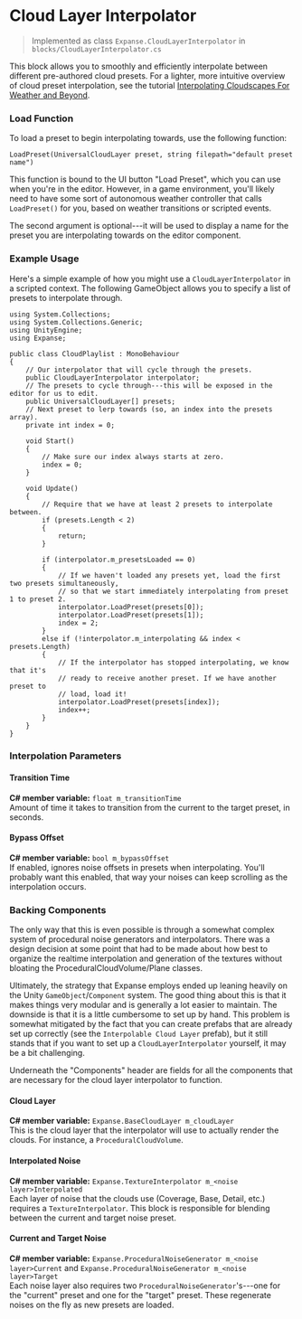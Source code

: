 # Cloud Layer Interpolator

> Implemented as class `Expanse.CloudLayerInterpolator` in `blocks/CloudLayerInterpolator.cs`

This block allows you to smoothly and efficiently interpolate between different pre-authored cloud presets. For a lighter, more intuitive overview of cloud preset interpolation, see the tutorial [Interpolating Cloudscapes For Weather and Beyond](/quickstart/interpolation).

### Load Function

To load a preset to begin interpolating towards, use the following function:

```
LoadPreset(UniversalCloudLayer preset, string filepath="default preset name")
```

This function is bound to the UI button "Load Preset", which you can use when you're in the editor. However, in a game environment, you'll likely need to have some sort of autonomous weather controller that calls `LoadPreset()` for you, based on weather transitions or scripted events.

The second argument is optional---it will be used to display a name for the preset you are interpolating towards on the editor component.

### Example Usage

Here's a simple example of how you might use a `CloudLayerInterpolator` in a scripted context. The following GameObject allows you to specify a list of presets to interpolate through.

```
using System.Collections;
using System.Collections.Generic;
using UnityEngine;
using Expanse;

public class CloudPlaylist : MonoBehaviour
{
    // Our interpolator that will cycle through the presets.
    public CloudLayerInterpolator interpolator;
    // The presets to cycle through---this will be exposed in the editor for us to edit.
    public UniversalCloudLayer[] presets;
    // Next preset to lerp towards (so, an index into the presets array).
    private int index = 0;

    void Start()
    {
        // Make sure our index always starts at zero.
        index = 0;
    }

    void Update()
    {
        // Require that we have at least 2 presets to interpolate between.
        if (presets.Length < 2) 
        {
            return;
        }

        if (interpolator.m_presetsLoaded == 0) 
        {
            // If we haven't loaded any presets yet, load the first two presets simultaneously,
            // so that we start immediately interpolating from preset 1 to preset 2.
            interpolator.LoadPreset(presets[0]);
            interpolator.LoadPreset(presets[1]);
            index = 2;
        } 
        else if (!interpolator.m_interpolating && index < presets.Length) 
        {
            // If the interpolator has stopped interpolating, we know that it's
            // ready to receive another preset. If we have another preset to
            // load, load it!
            interpolator.LoadPreset(presets[index]);
            index++;
        }
    }
}

```

### Interpolation Parameters

#### Transition Time
**C# member variable:** `float m_transitionTime` \
Amount of time it takes to transition from the current to the target preset, in seconds.

#### Bypass Offset
**C# member variable:** `bool m_bypassOffset` \
If enabled, ignores noise offsets in presets when interpolating. You'll probably want this enabled, that way your noises can keep scrolling as the interpolation occurs.

### Backing Components

The only way that this is even possible is through a somewhat complex system of procedural noise generators and interpolators. There was a design decision at some point that had to be made about how best to organize the realtime interpolation and generation of the textures without bloating the ProceduralCloudVolume/Plane classes.

Ultimately, the strategy that Expanse employs ended up leaning heavily on the Unity `GameObject`/`Component` system. The good thing about this is that it makes things very modular and is generally a lot easier to maintain. The downside is that it is a little cumbersome to set up by hand. This problem is somewhat mitigated by the fact that you can create prefabs that are already set up correctly (see the `Interpolable Cloud Layer` prefab), but it still stands that if you want to set up a `CloudLayerInterpolator` yourself, it may be a bit challenging.

Underneath the "Components" header are fields for all the components that are necessary for the cloud layer interpolator to function.

#### Cloud Layer
**C# member variable:** `Expanse.BaseCloudLayer m_cloudLayer` \
This is the cloud layer that the interpolator will use to actually render the clouds. For instance, a `ProceduralCloudVolume`.

#### Interpolated Noise
**C# member variable:** `Expanse.TextureInterpolator m_<noise layer>Interpolated` \
Each layer of noise that the clouds use (Coverage, Base, Detail, etc.) requires a `TextureInterpolator`. This block is responsible for blending between the current and target noise preset.

#### Current and Target Noise
**C# member variable:** `Expanse.ProceduralNoiseGenerator m_<noise layer>Current` and `Expanse.ProceduralNoiseGenerator m_<noise layer>Target` \
Each noise layer also requires two `ProceduralNoiseGenerator`'s---one for the "current" preset and one for the "target" preset. These regenerate noises on the fly as new presets are loaded.